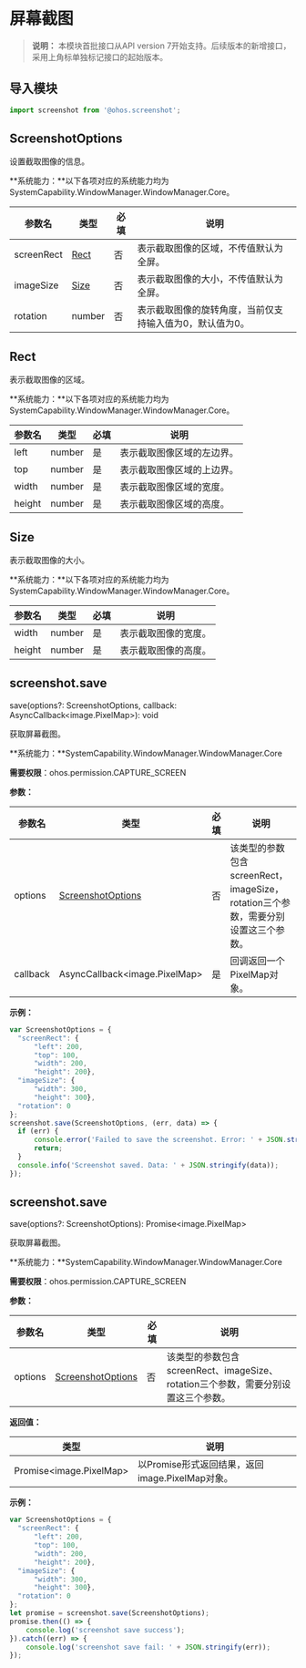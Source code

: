# 屏幕截图

>  **说明：**
> 本模块首批接口从API version 7开始支持。后续版本的新增接口，采用上角标单独标记接口的起始版本。

## 导入模块

```js
import screenshot from '@ohos.screenshot';
```

## ScreenshotOptions

设置截取图像的信息。

**系统能力：**以下各项对应的系统能力均为 SystemCapability.WindowManager.WindowManager.Core。


| 参数名     | 类型          | 必填 | 说明                                                         |
| ---------- | ------------- | ---- | ------------------------------------------------------------ |
| screenRect | [Rect](#rect) | 否   | 表示截取图像的区域，不传值默认为全屏。|
| imageSize  | [Size](#size) | 否   | 表示截取图像的大小，不传值默认为全屏。|
| rotation   | number        | 否   | 表示截取图像的旋转角度，当前仅支持输入值为0，默认值为0。|


## Rect

表示截取图像的区域。

**系统能力：**以下各项对应的系统能力均为 SystemCapability.WindowManager.WindowManager.Core。

| 参数名 | 类型   | 必填 | 说明                                                         |
| ------ | ------ | ---- | ------------------------------------------------------------ |
| left   | number | 是   | 表示截取图像区域的左边界。|
| top    | number | 是   | 表示截取图像区域的上边界。|
| width  | number | 是   | 表示截取图像区域的宽度。|
| height | number | 是   | 表示截取图像区域的高度。|


## Size

表示截取图像的大小。

**系统能力：**以下各项对应的系统能力均为 SystemCapability.WindowManager.WindowManager.Core。

| 参数名 | 类型   | 必填 | 说明                                                         |
| ------ | ------ | ---- | ------------------------------------------------------------ |
| width  | number | 是   | 表示截取图像的宽度。|
| height | number | 是   | 表示截取图像的高度。|

## screenshot.save

save(options?: ScreenshotOptions, callback: AsyncCallback&lt;image.PixelMap&gt;): void

获取屏幕截图。

**系统能力：**SystemCapability.WindowManager.WindowManager.Core

**需要权限**：ohos.permission.CAPTURE_SCREEN

**参数：**

  | 参数名   | 类型                                    | 必填 | 说明                                                         |
  | -------- | --------------------------------------- | ---- | ------------------------------------------------------------ |
  | options  | [ScreenshotOptions](#screenshotoptions) | 否   | 该类型的参数包含screenRect，imageSize，rotation三个参数，需要分别设置这三个参数。 |
  | callback | AsyncCallback&lt;image.PixelMap&gt;     | 是   | 回调返回一个PixelMap对象。                                   |

**示例：**

  ```js
  var ScreenshotOptions = {
  	"screenRect": {
  		"left": 200,
  		"top": 100,
  		"width": 200,
  		"height": 200},
  	"imageSize": {
  		"width": 300,
  		"height": 300},
  	"rotation": 0
  };
  screenshot.save(ScreenshotOptions, (err, data) => {
  	if (err) {
  		console.error('Failed to save the screenshot. Error: ' + JSON.stringify(err));
  		return;
  	}
  	console.info('Screenshot saved. Data: ' + JSON.stringify(data));
  });
  ```

## screenshot.save

save(options?: ScreenshotOptions): Promise&lt;image.PixelMap&gt;

获取屏幕截图。

**系统能力：**SystemCapability.WindowManager.WindowManager.Core

**需要权限**：ohos.permission.CAPTURE_SCREEN

**参数：**

| 参数名  | 类型                                    | 必填 | 说明                                                         |
| ------- | --------------------------------------- | ---- | ------------------------------------------------------------ |
| options | [ScreenshotOptions](#screenshotoptions) | 否   | 该类型的参数包含screenRect、imageSize、rotation三个参数，需要分别设置这三个参数。 |

**返回值：**

  | 类型                          | 说明                                            |
  | ----------------------------- | ----------------------------------------------- |
  | Promise&lt;image.PixelMap&gt; | 以Promise形式返回结果，返回image.PixelMap对象。 |

**示例：**

  ```js
  var ScreenshotOptions = {
  	"screenRect": {
  		"left": 200,
  		"top": 100,
  		"width": 200,
  		"height": 200},
  	"imageSize": {
  		"width": 300,
  		"height": 300},
  	"rotation": 0
  };
  let promise = screenshot.save(ScreenshotOptions);
  promise.then(() => {
      console.log('screenshot save success');
  }).catch((err) => {
      console.log('screenshot save fail: ' + JSON.stringify(err));
  });
  ```
